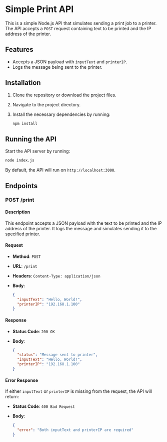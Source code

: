# Simple Print API

This is a simple Node.js API that simulates sending a print job to a printer. The API accepts a `POST` request containing text to be printed and the IP address of the printer.

## Features

- Accepts a JSON payload with `inputText` and `printerIP`.
- Logs the message being sent to the printer.

## Installation

1. Clone the repository or download the project files.
2. Navigate to the project directory.
3. Install the necessary dependencies by running:

   ```bash
   npm install
   ```

## Running the API

Start the API server by running:

```bash
node index.js
```

By default, the API will run on `http://localhost:3000`.

## Endpoints

### POST /print

#### Description

This endpoint accepts a JSON payload with the text to be printed and the IP address of the printer. It logs the message and simulates sending it to the specified printer.

#### Request

- **Method**: `POST`
- **URL**: `/print`
- **Headers**: `Content-Type: application/json`
- **Body**:

  ```json
  {
    "inputText": "Hello, World!",
    "printerIP": "192.168.1.100"
  }
  ```

#### Response

- **Status Code**: `200 OK`
- **Body**:

  ```json
  {
    "status": "Message sent to printer",
    "inputText": "Hello, World!",
    "printerIP": "192.168.1.100"
  }
  ```

#### Error Response

If either `inputText` or `printerIP` is missing from the request, the API will return:

- **Status Code**: `400 Bad Request`
- **Body**:

  ```json
  {
    "error": "Both inputText and printerIP are required"
  }
  ```
